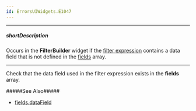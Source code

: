 ```yaml
---
id: ErrorsUIWidgets.E1047
---
```

---
##### shortDescription
Occurs in the **FilterBuilder** widget if the [filter expression](/Documentation/ApiReference/UI_Widgets/dxFilterBuilder/Configuration/#value) contains a data field that is not defined in the [fields](/Documentation/ApiReference/UI_Widgets/dxFilterBuilder/Configuration/#fields) array.

---
Check that the data field used in the filter expression exists in the **fields** array.

#####See Also#####
- [fields.dataField](/Documentation/ApiReference/UI_Widgets/dxFilterBuilder/Field/#dataField)